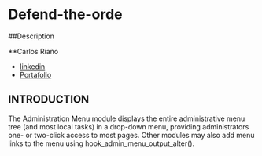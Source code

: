 # Defend-the-orde

##Description

**Carlos Riaño
   
* [linkedin ](www.linkedin.com/in/carlosedu1234/)
* [Portafolio](http://127.0.0.1:5500/index.html#/)

## INTRODUCTION

The Administration Menu module displays the entire administrative menu tree
(and most local tasks) in a drop-down menu, providing administrators one- or
two-click access to most pages.  Other modules may also add menu links to the
menu using hook_admin_menu_output_alter().

